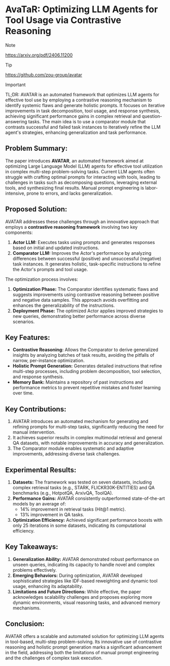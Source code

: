 # AvaTaR: Optimizing LLM Agents for Tool Usage via Contrastive Reasoning

> [!NOTE]
> https://arxiv.org/pdf/2406.11200

> [!TIP]
> https://github.com/zou-group/avatar

> [!IMPORTANT]
> TL;DR: AVATAR is an automated framework that optimizes LLM agents for effective tool use by employing a contrastive reasoning mechanism to identify systemic flaws and generate holistic prompts. It focuses on iterative improvements in task decomposition, tool usage, and response synthesis, achieving significant performance gains in complex retrieval and question-answering tasks. The main idea is to use a comparator module that contrasts successful and failed task instances to iteratively refine the LLM agent's strategies, enhancing generalization and task performance.


## Problem Summary:
The paper introduces **AVATAR**, an automated framework aimed at optimizing Large Language Model (LLM) agents for effective tool utilization in complex multi-step problem-solving tasks. Current LLM agents often struggle with crafting optimal prompts for interacting with tools, leading to challenges in tasks such as decomposing questions, leveraging external tools, and synthesizing final results. Manual prompt engineering is labor-intensive, prone to errors, and lacks generalization.

## Proposed Solution:
AVATAR addresses these challenges through an innovative approach that employs a **contrastive reasoning framework** involving two key components:
1. **Actor LLM:** Executes tasks using prompts and generates responses based on initial and updated instructions.
2. **Comparator LLM:** Improves the Actor's performance by analyzing differences between successful (positive) and unsuccessful (negative) task instances. It generates holistic, task-specific instructions to refine the Actor's prompts and tool usage.

The optimization process involves:
1. **Optimization Phase:** The Comparator identifies systematic flaws and suggests improvements using contrastive reasoning between positive and negative data samples. This approach avoids overfitting and enhances the generalizability of the instructions.
2. **Deployment Phase:** The optimized Actor applies improved strategies to new queries, demonstrating better performance across diverse scenarios.

## Key Features:
- **Contrastive Reasoning:** Allows the Comparator to derive generalized insights by analyzing batches of task results, avoiding the pitfalls of narrow, per-instance optimization.
- **Holistic Prompt Generation:** Generates detailed instructions that refine multi-step processes, including problem decomposition, tool selection, and response synthesis.
- **Memory Bank:** Maintains a repository of past instructions and performance metrics to prevent repetitive mistakes and foster learning over time.

## Key Contributions:
1. AVATAR introduces an automated mechanism for generating and refining prompts for multi-step tasks, significantly reducing the need for manual intervention.
2. It achieves superior results in complex multimodal retrieval and general QA datasets, with notable improvements in accuracy and generalization.
3. The Comparator module enables systematic and adaptive improvements, addressing diverse task challenges.

## Experimental Results:
1. **Datasets:** The framework was tested on seven datasets, including complex retrieval tasks (e.g., STARK, FLICKR30K-ENTITIES) and QA benchmarks (e.g., HotpotQA, ArxivQA, ToolQA).
2. **Performance Gains:** AVATAR consistently outperformed state-of-the-art models by an average of:
   - 14% improvement in retrieval tasks (Hit@1 metric).
   - 13% improvement in QA tasks.
3. **Optimization Efficiency:** Achieved significant performance boosts with only 25 iterations in some datasets, indicating its computational efficiency.

## Key Takeaways:
1. **Generalization Ability:** AVATAR demonstrated robust performance on unseen queries, indicating its capacity to handle novel and complex problems effectively.
2. **Emerging Behaviors:** During optimization, AVATAR developed sophisticated strategies like IDF-based reweighting and dynamic tool usage, enhancing its adaptability.
3. **Limitations and Future Directions:** While effective, the paper acknowledges scalability challenges and proposes exploring more dynamic environments, visual reasoning tasks, and advanced memory mechanisms.

## Conclusion:
AVATAR offers a scalable and automated solution for optimizing LLM agents in tool-based, multi-step problem-solving. Its innovative use of contrastive reasoning and holistic prompt generation marks a significant advancement in the field, addressing both the limitations of manual prompt engineering and the challenges of complex task execution.